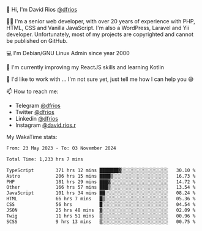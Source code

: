 👋 Hi, I'm David Rios [@dfrios](https://github.com/dfrios)

👨‍💻 I'm a senior web developer, with over 20 years of experience with PHP, HTML, CSS and Vanilla JavaScript. I'm also a WordPress, Laravel and Yii developer. Unfortunately, most of my projects are copyrighted and cannot be published on GitHub.

💻 I'm Debian/GNU Linux Admin since year 2000

🌱 I'm currently improving my ReactJS skills and learning Kotlin

💞️ I'd like to work with ... I'm not sure yet, just tell me how I can help you 😅


📫 How to reach me:
* Telegram [@dfrios](https://t.me/dfrios)
* Twitter [@dfrios](https://twitter.com/dfrios)
* Linkedin [@dfrios](https://linkedin.com/in/dfrios)
* Instagram [@david.rios.r](https://instagram.com/david.rios.r)



My WakaTime stats:
<!--START_SECTION:waka-->

```txt
From: 23 May 2023 - To: 03 November 2024

Total Time: 1,233 hrs 7 mins

TypeScript        371 hrs 12 mins ███████▓░░░░░░░░░░░░░░░░░   30.10 %
Astro             206 hrs 15 mins ████▒░░░░░░░░░░░░░░░░░░░░   16.73 %
PHP               181 hrs 29 mins ███▓░░░░░░░░░░░░░░░░░░░░░   14.72 %
Other             166 hrs 57 mins ███▒░░░░░░░░░░░░░░░░░░░░░   13.54 %
JavaScript        101 hrs 34 mins ██░░░░░░░░░░░░░░░░░░░░░░░   08.24 %
HTML              66 hrs 7 mins   █▒░░░░░░░░░░░░░░░░░░░░░░░   05.36 %
CSS               56 hrs          █░░░░░░░░░░░░░░░░░░░░░░░░   04.54 %
JSON              25 hrs 48 mins  ▓░░░░░░░░░░░░░░░░░░░░░░░░   02.09 %
Twig              11 hrs 51 mins  ▒░░░░░░░░░░░░░░░░░░░░░░░░   00.96 %
SCSS              9 hrs 13 mins   ▒░░░░░░░░░░░░░░░░░░░░░░░░   00.75 %
```

<!--END_SECTION:waka-->

